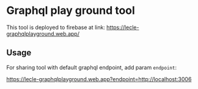 # Graphql play ground tool

This tool is deployed to firebase at link: https://lecle-graphqlplayground.web.app/

## Usage

For sharing tool with default graphql endpoint, add param `endpoint`:

https://lecle-graphqlplayground.web.app?endpoint=http://localhost:3006
